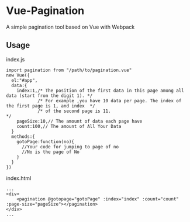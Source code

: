 # Vue-Pagination
A simple pagination tool based on Vue with Webpack
## Usage
index.js

    import pagination from "/path/to/pagination.vue"
    new Vue({
      el:"#app",
      data:{
        index:1,/* The position of the first data in this page among all data (start from the digit 1). */
                /* For example ,you have 10 data per page. The index of the first page is 1, and index  */
                /* of the second page is 11.                                                            */
        pageSize:10,// The amount of data each page have
        count:100,// The amount of All Your Data 
      }
      methods:{
        gotoPage:function(no){
          //Your code for jumping to page of no
          //No is the page of No
        }
      }
    })

index.html

    ...
    <div>
		<pagination @gotopage="gotoPage" :index="index" :count="count" :page-size="pageSize"></pagination>
	</div>
    ...
    
